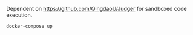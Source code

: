 Dependent on https://github.com/QingdaoU/Judger for sandboxed code execution.

```
docker-compose up
```
